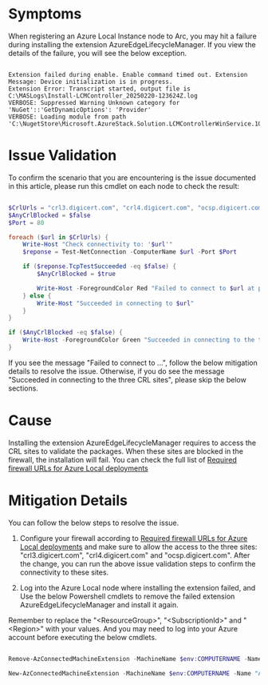 # Symptoms

When registering an Azure Local Instance node to Arc, you may hit a failure during installing the extension AzureEdgeLifecycleManager. If you view the details of the failure, you will see the below exception.  

```Text

Extension failed during enable. Enable command timed out. Extension Message: Device initialization is in progress.
Extension Error: Transcript started, output file is C:\MASLogs\Install-LCMController_20250220-123624Z.log
VERBOSE: Suppressed Warning Unknown category for 'NuGet'::'GetDynamicOptions': 'Provider'
VERBOSE: Loading module from path 
'C:\NugetStore\Microsoft.AzureStack.Solution.LCMControllerWinService.10.2411.2.824\content\LCMControllerWinService\DeploymentScripts\LogmanHelpers.psm1'.
```

# Issue Validation

To confirm the scenario that you are encountering is the issue documented in this article, please run this cmdlet on each node to check the result:
```PowerShell

$CrlUrls = "crl3.digicert.com", "crl4.digicert.com", "ocsp.digicert.com"
$AnyCrlBlocked = $false
$Port = 80

foreach ($url in $CrlUrls) {
    Write-Host "Check connectivity to: '$url'"
    $reponse = Test-NetConnection -ComputerName $url -Port $Port

    if ($reponse.TcpTestSucceeded -eq $false) {
        $AnyCrlBlocked = $true

        Write-Host -ForegroundColor Red "Failed to connect to $url at port: $Port"
    } else {
        Write-Host "Succeeded in connecting to $url"
    }
}

if ($AnyCrlBlocked -eq $false) {
    Write-Host -ForegroundColor Green "Succeeded in connecting to the three CRL sites. This indicates the issue you hit is NOT the one captured in this document. Please skip below steps"
}
```
If you see the message "Failed to connect to ...", follow the below mitigation details to resolve the issue. Otherwise, if you do see the message "Succeeded in connecting to the three CRL sites", please skip the below sections.
 

# Cause

Installing the extension AzureEdgeLifecycleManager requires to access the CRL sites to validate the packages. When these sites are blocked in the firewall, the installation will fail. You can check the full list of [Required firewall URLs for Azure Local deployments](https://learn.microsoft.com/en-us/azure/azure-local/concepts/firewall-requirements?view=azloc-24113#:~:text=one%20firewall%20potentially.-,Required%20firewall%20URLs%20for%20Azure%20Local%20deployments,-Azure%20Local%20instances)
  

# Mitigation Details

You can follow the below steps to resolve the issue.
1. Configure your firewall according to [Required firewall URLs for Azure Local deployments](https://learn.microsoft.com/en-us/azure/azure-local/concepts/firewall-requirements?view=azloc-24113#:~:text=one%20firewall%20potentially.-,Required%20firewall%20URLs%20for%20Azure%20Local%20deployments,-Azure%20Local%20instances) and make sure to allow the access to the three sites: "crl3.digicert.com", "crl4.digicert.com" and "ocsp.digicert.com". After the change, you can run the above issue validation steps to confirm the connectivity to these sites.

2. Log into the Azure Local node where installing the extension failed, and Use the below Powershell cmdlets to remove the failed extension AzureEdgeLifecycleManager and install it again.

Remember to replace the "\<ResourceGroup\>", "\<SubscriptionId\>" and "\<Region\>" with your values. And you may need to log into your Azure account before executing the below cmdlets.
```Powershell

Remove-AzConnectedMachineExtension -MachineName $env:COMPUTERNAME -Name "AzureEdgeLifecycleManager" -ResourceGroupName <ResouceGroup> -SubscriptionId <SubscriptionId>

New-AzConnectedMachineExtension -MachineName $env:COMPUTERNAME -Name "AzureEdgeLifecycleManager" -ResourceGroupName <ResouceGroup> -SubscriptionId <SubscriptionId> -Location <Region> -Publisher "Microsoft.AzureStack.Orchestration" -ExtensionType "LcmController"

```
